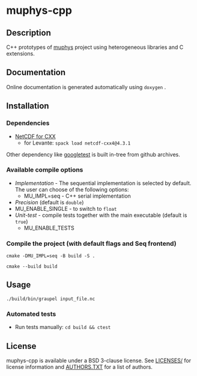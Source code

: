 # muphys-cpp

## Description
C++ prototypes of [muphys](https://gitlab.dkrz.de/icon-libraries/muphys) project using heterogeneous libraries and C extensions.

## Documentation
Online documentation is generated automatically using `doxygen` .

## Installation

### Dependencies
* [NetCDF for CXX](https://github.com/Unidata/netcdf-cxx4)
  * for Levante: `spack load netcdf-cxx4@4.3.1`

Other dependency like [googletest](https://github.com/google/googletest) is built in-tree from github archives. 

### Available compile options 
* _Implementation_ - The sequential implementation is selected by default. The user can choose of the following options:
  * MU_IMPL=seq - C++ serial implementation
 * _Precision_ (default is `double`)
  * MU_ENABLE_SINGLE - to switch to `float` 
* _Unit-test_ - compile tests together with the main executable (default is `true`)
  * MU_ENABLE_TESTS

### Compile the project (with default flags and Seq frontend)

`cmake -DMU_IMPL=seq -B build -S .`

`cmake --build build`

## Usage

`./build/bin/graupel input_file.nc`

### Automated tests

- Run tests manually:
`cd build && ctest` 

## License

muphys-cpp is available under a BSD 3-clause license. See [LICENSES/](./LICENSES) for license information and [AUTHORS.TXT](./AUTHORS.TXT) for a list of authors.
